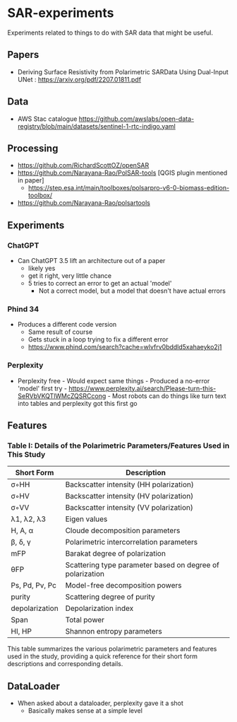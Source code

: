 # SAR-experiments
Experiments related to things to do with SAR data that might be useful.

## Papers
- Deriving Surface Resistivity from Polarimetric SARData Using Dual-Input UNet : https://arxiv.org/pdf/2207.01811.pdf

## Data
- AWS Stac catalogue https://github.com/awslabs/open-data-registry/blob/main/datasets/sentinel-1-rtc-indigo.yaml

## Processing
- https://github.com/RichardScottOZ/openSAR
- https://github.com/Narayana-Rao/PolSAR-tools [QGIS plugin mentioned in paper]
	- https://step.esa.int/main/toolboxes/polsarpro-v6-0-biomass-edition-toolbox/
- https://github.com/Narayana-Rao/polsartools	

## Experiments
### ChatGPT
- Can ChatGPT 3.5 lift an architecture out of a paper
	- likely yes
	- get it right, very little chance
	- 5 tries to correct an error to get an actual 'model'
		- Not a correct model, but a model that doesn't have actual errors
		
	
### Phind 34
- Produces a different code version
	- Same result of course
	- Gets stuck in a loop trying to fix a different error
	- https://www.phind.com/search?cache=wlvfrv0bddld5xahaeyko2j1
	
### Perplexity
- Perplexity free
		- Would expect same things
		- Produced a no-error 'model' first try
		- https://www.perplexity.ai/search/Please-turn-this-SeRVbVKQTlWMcZQSRCcong
		- Most robots can do things like turn text into tables and perplexity got this first go

		
		
## Features
### Table I: Details of the Polarimetric Parameters/Features Used in This Study

| Short Form | Description                                       |
|------------|---------------------------------------------------|
| σ◦HH       | Backscatter intensity (HH polarization)            |
| σ◦HV       | Backscatter intensity (HV polarization)            |
| σ◦VV       | Backscatter intensity (VV polarization)            |
| λ1, λ2, λ3 | Eigen values                                      |
| H, A, α    | Cloude decomposition parameters                   |
| β, δ, γ    | Polarimetric intercorrelation parameters          |
| mFP        | Barakat degree of polarization                    |
| θFP        | Scattering type parameter based on degree of polarization |
| Ps, Pd, Pv, Pc | Model-free decomposition powers                 |
| purity     | Scattering degree of purity                       |
| depolarization | Depolarization index                             |
| Span       | Total power                                       |
| HI, HP     | Shannon entropy parameters                        |

This table summarizes the various polarimetric parameters and features used in the study, providing a quick reference for their short form descriptions and corresponding details.
		

## DataLoader
- When asked about a dataloader, perplexity gave it a shot
	- Basically makes sense at a simple level		